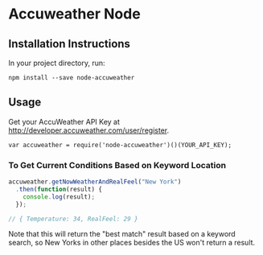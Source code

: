 # Accuweather Node

## Installation Instructions

In your project directory, run:

```npm install --save node-accuweather```

## Usage

Get your AccuWeather API Key at http://developer.accuweather.com/user/register.

```var accuweather = require('node-accuweather')()(YOUR_API_KEY);```

### To Get Current Conditions Based on Keyword Location

```javascript
accuweather.getNowWeatherAndRealFeel("New York")
  .then(function(result) {
    console.log(result);
  });

// { Temperature: 34, RealFeel: 29 }
```

Note that this will return the "best match" result based on a keyword search, so New Yorks in other places besides the US won't return a result.

